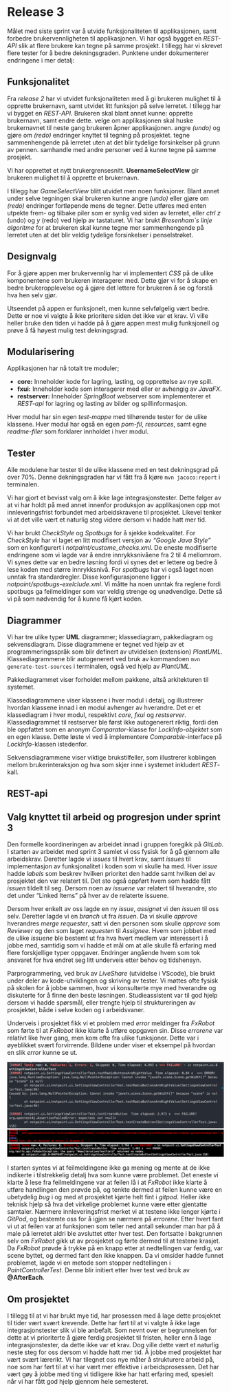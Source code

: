 # Release 3
Målet med siste sprint var å utvide funksjonaliteten til applikasjonen, samt forbedre brukervennligheten til applikasjonen. Vi har også bygget en *REST-API* slik at flere brukere kan tegne på samme prosjekt. I tillegg har vi skrevet flere tester for å bedre dekningsgraden. Punktene under dokumenterer endringene i mer detalj:


## Funksjonalitet
Fra *release 2* har vi utvidet funksjonaliteten med å gi brukeren mulighet til å opprette brukernavn, samt utvidet litt funksjon på selve lerretet. I tillegg har vi bygget en *REST-API*. Brukeren skal blant annet kunne:
opprette brukernavn, samt endre dette.
velge om applikasjonen skal huske brukernavnet til neste gang brukeren åpner applikasjonen.
angre *(undo)* og gjøre om *(redo)* endringer knyttet til tegning på prosjektet. 
tegne sammenhengende på lerretet uten at det blir tydelige forsinkelser på grunn av pennen.
samhandle med andre personer ved å kunne tegne på samme prosjekt. 

Vi har opprettet et nytt brukergrensesnitt.
**UsernameSelectView** gir brukeren mulighet til å opprette et brukernavn. 


I tillegg har *GameSelectView* blitt utvidet men noen funksjoner. Blant annet under selve tegningen skal brukeren kunne angre *(undo)* eller gjøre om *(redo)* endringer fortløpende mens de tegner. Dette utføres med enten utpekte frem- og tilbake piler som er synlig ved siden av lerretet, eller *ctrl z* (undo)  og *y* (redo) ved hjelp av tastaturet. 
Vi har brukt *Bresenham`s linje algoritme* for at brukeren skal kunne tegne mer sammenhengende på lerretet uten at det blir veldig tydelige forsinkelser i penselstrøket. 

## Designvalg
For å gjøre appen mer brukervennlig har vi implementert *CSS* på de ulike komponentene som brukeren interagerer med. Dette gjør vi for å skape en bedre brukeropplevelse og å gjøre det lettere for brukeren å se og forstå hva hen selv gjør. 

Utseendet på appen er funksjonelt, men kunne selvfølgelig vært bedre. Dette er noe vi  valgte å ikke prioritere siden det ikke var et krav. Vi ville heller bruke den tiden vi hadde på å gjøre appen mest mulig funksjonell og prøve å få høyest mulig test dekningsgrad. 

## Modularisering
Applikasjonen har nå totalt tre moduler;
- **core:** Inneholder kode for lagring, lasting, og opprettelse av nye spill.
- **fxui:** Inneholder kode som interagerer med eller er avhengig av *JavaFX*.
- **restserver:** Inneholder *SpringBoot* webserver som implementerer et *REST-api* for lagring og lasting av bilder og spillinformasjon.

Hver modul har sin egen *test-mappe* med tilhørende tester for de ulike klassene. Hver modul har også en egen *pom-fil*, *resources*, samt egne *readme-filer* som forklarer innholdet i hver modul. 

## Tester
Alle modulene har tester til de ulike klassene med en test dekningsgrad på over 70%. Denne dekningsgraden har vi fått fra å kjøre `mvn jacoco:report` i terminalen. 

Vi har gjort et bevisst valg om å ikke lage integrasjonstester. Dette følger av at vi har holdt på med annet innenfor produksjon av applikasjonen opp mot innleveringsfrist forbundet med arbeidskravene til prosjektet. Likevel tenker vi at det ville vært et naturlig steg videre dersom vi hadde hatt mer tid.

Vi har brukt *CheckStyle* og *Spotbugs* for å sjekke kodekvalitet. For *CheckStyle* har vi laget en litt modifisert versjon av *“Google Java Style”* som en konfigurert i *notpaint/custome_checks.xml*. De eneste modifiserte endringene som vi lagde var å endre innrykksnivåene fra 2 til 4 mellomrom. Vi synes dette var en bedre løsning fordi vi synes det er lettere og bedre å lese koden med større innrykksnivå. For *spotbugs* har vi også laget noen unntak fra standardregler. Disse konfigurasjonene ligger i *notpaint/spotbugs-exelclude.xml*. Vi måtte ha noen unntak fra reglene fordi spotbugs ga feilmeldinger som var veldig strenge og unødvendige. Dette så vi på som nødvendig for å kunne få kjørt koden. 

## Diagrammer 
Vi har tre ulike typer **UML** diagrammer; klassediagram, pakkediagram og sekvensdiagram. Disse diagrammene er tegnet ved hjelp av et programmeringsspråk som blir definert av utvidelsen (extension) *PlantUML*. Klassediagrammene blir autogenerert ved bruk av kommandoen `mvn generate-test-sources` i terminalen, også ved hjelp av *PlantUML*.

Pakkediagrammet viser forholdet mellom pakkene, altså arkitekturen til systemet. 

Klassediagrammene viser klassene i hver modul i detalj, og illustrerer hvordan klassene innad i en modul avhenger av hverandre. Det er et klassediagram i hver modul, respektivt *core*, *fxui* og *restserver*. Klassediagrammet til restserver ble først ikke autogenerert riktig, fordi den ble oppfattet som en anonym *Comparator*-klasse for *LockInfo-objektet* som en egen klasse. Dette løste vi ved å implementere *Comparable*-interface på *LockInfo*-klassen istedenfor.

Sekvensdiagrammene viser viktige brukstilfeller, som illustrerer koblingen mellom brukerinteraksjon og hva som skjer inne i systemet inkludert *REST*-kall.

## REST-api


## Valg knyttet til arbeid og progresjon under sprint 3
Den formelle koordineringen av arbeidet innad i gruppen foregikk på *GitLab*. I starten av arbeidet med sprint 3 samlet vi oss fysisk for å gå gjennom alle arbeidskrav. Deretter lagde vi *issues* til hvert krav, samt *issues* til implementasjon av funksjonalitet i koden som vi skulle ha med. Hver *issue* hadde *labels* som beskrev hvilken prioritet den hadde samt hvilken del av prosjektet den var relatert til. Det sto også oppført hvem som hadde fått *issuen* tildelt til seg. Dersom noen av *issuene* var relatert til hverandre, sto det under “Linked Items” på hver av de relaterte issuene. 

Dersom hver enkelt av oss lagde en ny *issue*, *assignet* vi den *issuen* til oss selv. Deretter lagde vi en *branch* ut fra *issuen*. Da vi skulle *approve* hverandres *merge requester*, satt vi den personen som skulle *approve* som *Reviewer* og den som laget *requesten* til *Assignee*. Hvem som jobbet med de ulike *issuene* ble bestemt ut fra hva hvert medlem var interessert i å jobbe med, samtidig som vi hadde et mål om at alle skulle få erfaring med flere forskjellige typer oppgaver. Endringer angående hvem som tok ansvaret for hva endret seg litt underveis etter behov og tidshensyn. 

Parprogrammering, ved bruk av *LiveShare* (utvidelse i VScode), ble brukt under deler av kode-utviklingen og skriving av tester. Vi møttes ofte fysisk på skolen for å jobbe sammen, hvor vi konsulterte mye med hverandre og diskuterte for å finne den beste løsningen. Studieassistent var til god hjelp dersom vi hadde spørsmål, eller trengte hjelp til struktureringen av prosjektet, både i selve koden og i arbeidsvaner. 

Underveis i prosjektet fikk vi et problem med *error* meldinger fra *FxRobot* som førte til at *FxRobot* ikke klarte å utføre oppgaven sin. Disse *errorene* var relativt like hver gang, men kom ofte fra ulike funksjoner. Dette var i øyeblikket svært forvirrende. Bildene under viser et eksempel på hvordan en slik *error* kunne se ut. 

![](/notpaint/viewScreenshots/errormessenges/error2.png)
![](/notpaint/viewScreenshots/errormessenges/error.png)
![](/notpaint/viewScreenshots/errormessenges/errormeld.png)


I starten syntes vi at feilmeldingene ikke ga mening og mente at de ikke indikerte i tilstrekkelig detalj hva som kunne være problemet. Det eneste vi klarte å lese fra feilmeldingene var at feilen lå i at *FxRobot* ikke klarte å utføre handlingen den prøvde på, og tenkte dermed at feilen kunne være en ubetydelig *bug* i og med at prosjektet kjørte helt fint i *gitpod*. Heller ikke teknisk hjelp så hva det virkelige problemet kunne være etter gjentatte samtaler. Nærmere innleveringsfrist merket vi at testene ikke lenger kjørte i *GitPod*, og bestemte oss for å igjen se nærmere på *errorene*. Etter hvert fant vi ut at feilen var at funksjonen som teller ned antall sekunder man har på å male på lerretet aldri ble avsluttet etter hver test. Den fortsatte i bakgrunnen selv om *FxRobot* gikk ut av prosjektet og førte dermed til at testene krasjet. Da *FxRobot* prøvde å trykke på en knapp etter at nedtellingen var ferdig, var scene byttet, og dermed fant den ikke knappen. Da vi omsider hadde funnet problemet, lagde vi en metode som stopper nedtellingen i *PaintControllerTest*. Denne blir initiert etter hver test ved bruk av **@AfterEach**.

## Om prosjektet
I tillegg til at vi har brukt mye tid, har prosessen med å lage dette prosjektet til tider vært svært krevende. Dette har ført til at vi valgte å ikke lage integrasjonstester slik vi ble anbefalt. Som nevnt over er begrunnelsen for dette at vi prioriterte å gjøre ferdig prosjektet til fristen, heller enn å lage integrasjonstester, da dette ikke var et krav. Dog ville dette vært et naturlig neste steg for oss dersom vi hadde hatt mer tid. Å jobbe med prosjektet har vært svært lærerikt. Vi har tilegnet oss nye måter å strukturere arbeid på, noe som har ført til at vi har vært mer effektive i arbeidsprosessen. Det har vært gøy å jobbe med ting vi tidligere ikke har hatt erfaring med, spesielt når vi har fått god hjelp gjennom hele semesteret.

